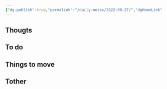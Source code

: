 ```yaml
---
{"dg-publish":true,"permalink":"/daily-notes/2022-08-27/","dgHomeLink":true,"dgPassFrontmatter":false}
---
```


## Thougts



## To do



## Things to move



## Tother



